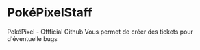 # PokéPixelStaff
PokéPixel - Offficial Github
Vous permet de créer des tickets pour d'éventuelle bugs
